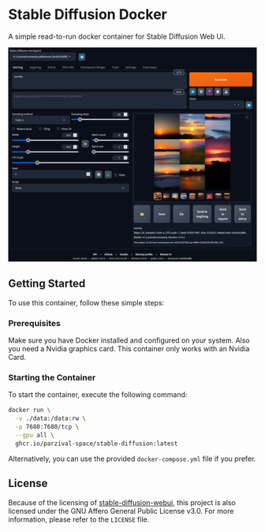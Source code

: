 # Stable Diffusion Docker
A simple read-to-run docker container for Stable Diffusion Web Ui.

![preview](./.github/readme/preview.png)

## Getting Started
To use this container, follow these simple steps:

### Prerequisites
Make sure you have Docker installed and configured on your system.
Also you need a Nvidia graphics card. This container only works with an Nvidia Card.

### Starting the Container
To start the container, execute the following command:
```bash
docker run \
  -v ./data:/data:rw \
  -p 7680:7680/tcp \
  --gpu all \
  ghcr.io/parzival-space/stable-diffusion:latest
```
Alternatively, you can use the provided ``docker-compose.yml`` file if you prefer.

## License
Because of the licensing of [stable-diffusion-webui](https://github.com/AUTOMATIC1111/stable-diffusion-webui), this project is also licensed under the GNU Affero General Public License v3.0.
For more information, please refer to the ``LICENSE`` file.